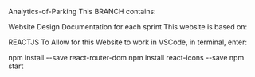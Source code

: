 Analytics-of-Parking
This BRANCH contains:

Website Design
Documentation for each sprint
This website is based on:

REACTJS
To Allow for this Website to work in VSCode, in terminal, enter:

npm install --save react-router-dom
npm install react-icons --save
npm start
